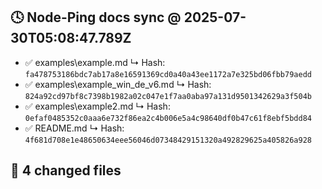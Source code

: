 ## 🕓 Node-Ping docs sync @ 2025-07-30T05:08:47.789Z
- ✅ examples\example.md
  ↳ Hash: `fa478753186bdc7ab17a8e16591369cd0a40a43ee1172a7e325bd06fbb79aedd`
- ✅ examples\example_win_de_v6.md
  ↳ Hash: `824a92cd97bf8c7398b1982a02c047e1f7aa0aba97a131d9501342629a3f504b`
- ✅ examples\example2.md
  ↳ Hash: `0efaf0485352c0aaa6e732f86ea2c4b006e5a4c98640df0b47c61f8ebf5bdd84`
- ✅ README.md
  ↳ Hash: `4f681d708e1e48650634eee56046d07348429151320a492829625a405826a928`

🔧 4 changed files
---
